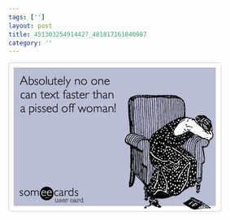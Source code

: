 ```yaml
---
tags: ['']
layout: post
title: 451303254914427_481817161840987
category: ''
---
```

![451303254914427_481817161840987](/uploads/2012-10-30-451303254914427_481817161840987.jpg)
